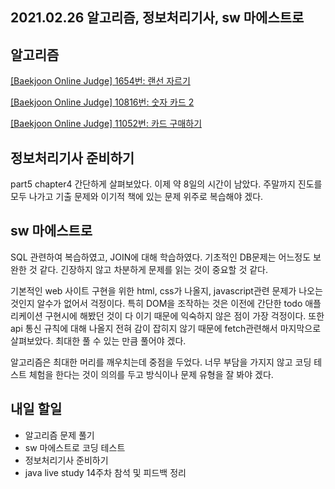 ## 2021.02.26 알고리즘, 정보처리기사, sw 마에스트로

## 알고리즘

[[Baekjoon Online Judge] 1654번: 랜선 자르기](https://hyeonic.tistory.com/149)

[[Baekjoon Online Judge] 10816번: 숫자 카드 2](https://hyeonic.tistory.com/150)

[[Baekjoon Online Judge] 11052번: 카드 구매하기](https://hyeonic.tistory.com/151)

## 정보처리기사 준비하기
part5 chapter4 간단하게 살펴보았다. 이제 약 8일의 시간이 남았다. 주말까지 진도를 모두 나가고 기출 문제와 이기적 책에 있는 문제 위주로 복습해야 겠다.

## sw 마에스트로 
SQL 관련하여 복습하였고, JOIN에 대해 학습하였다. 기초적인 DB문제는 어느정도 보완한 것 같다. 긴장하지 않고 차분하게 문제를 읽는 것이 중요할 것 같다.

기본적인 web 사이트 구현을 위한 html, css가 나올지, javascript관련 문제가 나오는 것인지 알수가 없어서 걱정이다. 특히 DOM을 조작하는 것은 이전에 간단한 todo 애플리케이션 구현시에 해봤던 것이 다 이기 때문에 익숙하지 않은 점이 가장 걱정이다. 또한 api 통신 규칙에 대해 나올지 전혀 감이 잡히지 않기 때문에 fetch관련해서 마지막으로 살펴보았다. 최대한 풀 수 있는 만큼 풀어야 겠다.

알고리즘은 최대한 머리를 깨우치는데 중점을 두었다. 너무 부담을 가지지 않고 코딩 테스트 체험을 한다는 것이 의의를 두고 방식이나 문제 유형을 잘 봐야 겠다.

## 내일 할일
 - 알고리즘 문제 풀기
 - sw 마에스트로 코딩 테스트 
 - 정보처리기사 준비하기
 - java live study 14주차 참석 및 피드백 정리